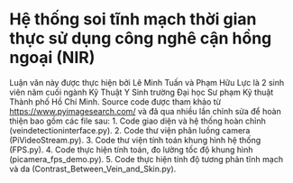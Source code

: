 # Hệ thống soi tĩnh mạch thời gian thực sử dụng công nghê cận hồng ngoại (NIR)
  Luận văn này được thực hiện bởi Lê Minh Tuấn và Phạm Hữu Lực là 2 sinh viên năm cuối ngành Kỹ Thuật Y Sinh trường Đại học Sư phạm Kỹ thuật Thành phố Hồ Chí Minh.
  Source code được tham khảo từ https://www.pyimagesearch.com/ và đã qua nhiều lần chỉnh sửa để hoàn thiện bao gồm các file sau:
    1. Code giao diện và hệ thống hoàn chỉnh (veindetectioninterface.py).
    2.	Code thư viện phân luồng camera (PiVideoStream.py).
    3.	Code thư viện tính toán khung hình hệ thống (FPS.py).
    4.	Code thực hiện tính toán, đo lường tốc độ khung hình (picamera_fps_demo.py).
    5.	Code thực hiện tính độ tương phản tĩnh mạch và da (Contrast_Between_Vein_and_Skin.py).
